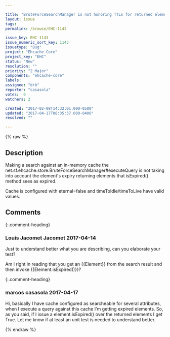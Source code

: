 ```yaml
---

title: "BruteForceSearchManager is not honoring TTLs for returned elements"
layout: issue
tags: 
permalink: /browse/EHC-1143

issue_key: EHC-1143
issue_numeric_sort_key: 1143
issuetype: "Bug"
project: "Ehcache Core"
project_key: "EHC"
status: "New"
resolution: ""
priority: "2 Major"
components: "ehcache-core"
labels: 
assignee: "drb"
reporter: "casasola"
votes:  0
watchers: 2

created: "2017-02-08T14:32:01.000-0500"
updated: "2017-04-17T08:35:37.000-0400"
resolved: ""

---
```




{% raw %}



## Description

<div markdown="1" class="description">

Making a search against an in-memory cache the  
net.sf.ehcache.store.BruteForceSearchManager#executeQuery is not taking into account the element's expiry returning elements that isExpired() method sees as expired.

Cache is configured with eternal=false and timeToIdle/timeToLive have valid values.

</div>

## Comments


{:.comment-heading}
### **Louis Jacomet Jacomet** <span class="date">2017-04-14</span>

<div markdown="1" class="comment">

Just to understand better what you are describing, can you elaborate your test?

Am I right in reading that you get an \{\{Element\}\} from the search result and then invoke \{\{Element.isExpired()\}\}? 

</div>


{:.comment-heading}
### **marcos casasola** <span class="date">2017-04-17</span>

<div markdown="1" class="comment">

Hi, basically I have cache configured as searcheable for several attributes, when I execute a query against this cache I'm getting expired elements. 
So, as you said, if I issue a element.isExpired() over the returned elements I get True.
Let me know if at least an unit test is needed to understand better.

</div>



{% endraw %}
